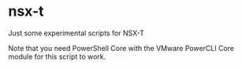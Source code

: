 # nsx-t
Just some experimental scripts for NSX-T

Note that you need PowerShell Core with the VMware PowerCLI Core module for this script to work.

